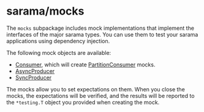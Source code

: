 # sarama/mocks

The `mocks` subpackage includes mock implementations that implement the interfaces of the major sarama types.
You can use them to test your sarama applications using dependency injection.

The following mock objects are available:

- [Consumer](https://godoc.org/github.com/graphcareful/sarama/mocks#Consumer), which will create [PartitionConsumer](https://godoc.org/github.com/graphcareful/sarama/mocks#PartitionConsumer) mocks.
- [AsyncProducer](https://godoc.org/github.com/graphcareful/sarama/mocks#AsyncProducer)
- [SyncProducer](https://godoc.org/github.com/graphcareful/sarama/mocks#SyncProducer)

The mocks allow you to set expectations on them. When you close the mocks, the expectations will be verified,
and the results will be reported to the `*testing.T` object you provided when creating the mock.
